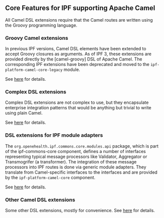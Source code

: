 ## Core Features for IPF supporting Apache Camel

All Camel DSL extensions require that the Camel routes are written using the Groovy programming language.

### Groovy Camel extensions

In previous IPF versions, Camel DSL elements have been extended to accept Groovy closures as arguments.
As of IPF 3, these extensions are provided directly by the [camel-groovy] DSL of Apache Camel.
The corresponding IPF extensions have been deprecated and moved to the `ipf-platform-camel-core-legacy` module.

See [here](groovy.html) for details.

### Complex DSL extensions

Complex DSL extensions are not complex to use, but they encapsulate enterprise integration patterns that would be anything
but trivial to write using plain Camel.

See [here](complex.html) for details.

### DSL extensions for IPF module adapters

The `org.openehealth.ipf.commons.core.modules.api` package, which is part of the ipf-commons-core component, defines a
number of interfaces representing typical message processors like Validator, Aggregator or Transmogrifer (a transformer).
The integration of these message processors into IPF routes is done via generic module adapters.
They translate from Camel-specific interfaces to the interfaces and are provided by the `ipf-platform-camel-core` component.

See [here](moduleAdapters.html) for details.

### Other Camel DSL extensions

Some other DSL extensions, mostly for convenience. See [here](other.html) for details.